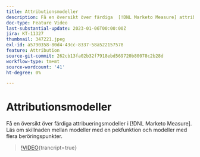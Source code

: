 ```yaml
---
title: Attributionsmodeller
description: Få en översikt över färdiga  [!DNL Marketo Measure] attribueringsmodeller. Läs om skillnaden mellan modeller med en pekfunktion och modeller med flera beröringspunkter.
doc-type: Feature Video
last-substantial-update: 2023-01-06T00:00:00Z
jira: KT-11327
thumbnail: 347221.jpeg
exl-id: a5790358-80d4-43cc-8337-58a522157578
feature: Attribution
source-git-commit: 262cb13fa02b32f7918ebd569720b80078c2b28d
workflow-type: tm+mt
source-wordcount: '41'
ht-degree: 0%

---
```


# Attributionsmodeller

Få en översikt över färdiga attribueringsmodeller i [!DNL Marketo Measure]. Läs om skillnaden mellan modeller med en pekfunktion och modeller med flera beröringspunkter.

>[!VIDEO](https://video.tv.adobe.com/v/347221/?learn=on){trancript=true}
